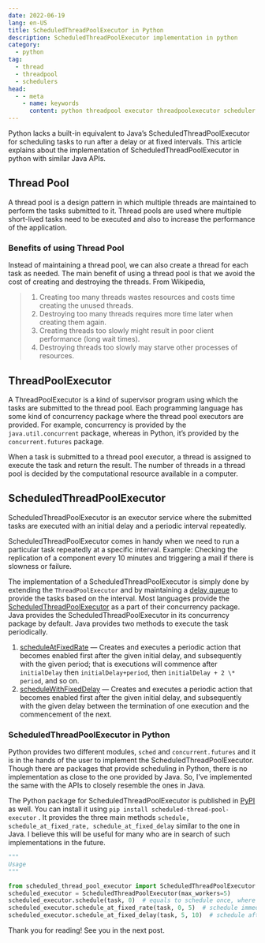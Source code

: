 ```yaml
---
date: 2022-06-19
lang: en-US
title: ScheduledThreadPoolExecutor in Python
description: ScheduledThreadPoolExecutor implementation in python
category:
  - python
tag:
  - thread
  - threadpool
  - schedulers
head:
  - - meta
    - name: keywords
      content: python threadpool executor threadpoolexecutor scheduler
---
```


Python lacks a built-in equivalent to Java’s ScheduledThreadPoolExecutor for scheduling tasks to run after a delay or at fixed intervals. This article explains about the implementation of ScheduledThreadPoolExecutor in python with similar Java APIs.

## Thread Pool

A thread pool is a design pattern in which multiple threads are maintained to perform the tasks submitted to it. Thread pools are used where multiple short-lived tasks need to be executed and also to increase the performance of the application.

### Benefits of using Thread Pool

Instead of maintaining a thread pool, we can also create a thread for each task as needed. The main benefit of using a thread pool is that we avoid the cost of creating and destroying the threads. From Wikipedia,

> 1. Creating too many threads wastes resources and costs time creating the unused threads.
> 2. Destroying too many threads requires more time later when creating them again.
> 3. Creating threads too slowly might result in poor client performance (long wait times).
> 4. Destroying threads too slowly may starve other processes of resources.

## ThreadPoolExecutor

A ThreadPoolExecutor is a kind of supervisor program using which the tasks are submitted to the thread pool. Each programming language has some kind of concurrency package where the thread pool executors are provided. For example, concurrency is provided by the `java.util.concurrent` package, whereas in Python, it’s provided by the `concurrent.futures` package.

When a task is submitted to a thread pool executor, a thread is assigned to execute the task and return the result. The number of threads in a thread pool is decided by the computational resource available in a computer.

## ScheduledThreadPoolExecutor

ScheduledThreadPoolExecutor is an executor service where the submitted tasks are executed with an initial delay and a periodic interval repeatedly.

ScheduledThreadPoolExecutor comes in handy when we need to run a particular task repeatedly at a specific interval. Example: Checking the replication of a component every 10 minutes and triggering a mail if there is slowness or failure.

The implementation of a ScheduledThreadPoolExecutor is simply done by extending the `ThreadPoolExecutor` and by maintaining a [delay queue](/blog/delay-queue-py.html) to provide the tasks based on the interval. Most languages provide the [ScheduledThreadPoolExecutor](https://docs.oracle.com/javase/8/docs/api/java/util/concurrent/ScheduledThreadPoolExecutor.html) as a part of their concurrency package. Java provides the ScheduledThreadPoolExecutor in its concurrency package by default. Java provides two methods to execute the task periodically.

1. [scheduleAtFixedRate](https://docs.oracle.com/javase/8/docs/api/java/util/concurrent/ScheduledThreadPoolExecutor.html#scheduleAtFixedRate-java.lang.Runnable-long-long-java.util.concurrent.TimeUnit-) — Creates and executes a periodic action that becomes enabled first after the given initial delay, and subsequently with the given period; that is executions will commence after `initialDelay` then `initialDelay+period`, then `initialDelay + 2 \* period`, and so on.
2. [scheduleWithFixedDelay](https://docs.oracle.com/javase/8/docs/api/java/util/concurrent/ScheduledThreadPoolExecutor.html#scheduleWithFixedDelay-java.lang.Runnable-long-long-java.util.concurrent.TimeUnit-) — Creates and executes a periodic action that becomes enabled first after the given initial delay, and subsequently with the given delay between the termination of one execution and the commencement of the next.

### ScheduledThreadPoolExecutor in Python

Python provides two different modules, `sched` and `concurrent.futures` and it is in the hands of the user to implement the ScheduledThreadPoolExecutor. Though there are packages that provide scheduling in Python, there is no implementation as close to the one provided by Java. So, I’ve implemented the same with the APIs to closely resemble the ones in Java.

The Python package for ScheduledThreadPoolExecutor is published in [PyPI](https://pypi.org/project/scheduled-thread-pool-executor/) as well. You can install it using `pip install scheduled-thread-pool-executor` . It provides the three main methods `schedule, schedule_at_fixed_rate, schedule_at_fixed_delay` similar to the one in Java. I believe this will be useful for many who are in search of such implementations in the future.

```python
"""
Usage
"""

from scheduled_thread_pool_executor import ScheduledThreadPoolExecutor
scheduled_executor = ScheduledThreadPoolExecutor(max_workers=5)
scheduled_executor.schedule(task, 0)  # equals to schedule once, where task is a callable
scheduled_executor.schedule_at_fixed_rate(task, 0, 5)  # schedule immediately and run periodically for every 5 secs
scheduled_executor.schedule_at_fixed_delay(task, 5, 10)  # schedule after 5secs (initial delay) and run periodically for every 10secs
```

Thank you for reading! See you in the next post.
